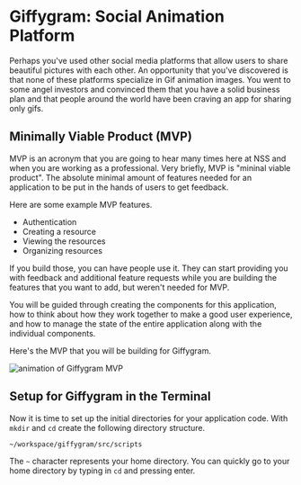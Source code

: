 # Giffygram: Social Animation Platform

Perhaps you've used other social media platforms that allow users to share beautiful pictures with each other. An opportunity that you've discovered is that none of these platforms specialize in Gif animation images. You went to some angel investors and convinced them that you have a solid business plan and that people around the world have been craving an app for sharing only gifs.

## Minimally Viable Product (MVP)

MVP is an acronym that you are going to hear many times here at NSS and when you are working as a professional. Very briefly, MVP is "mininal viable product". The absolute minimal amount of features needed for an application to be put in the hands of users to get feedback.

Here are some example MVP features.

* Authentication
* Creating a resource
* Viewing the resources
* Organizing resources

If you build those, you can have people use it. They can start providing you with feedback and additional feature requests while you are building the features that you want to add, but weren't needed for MVP.

You will be guided through creating the components for this application, how to think about how they work together to make a good user experience, and how to manage the state of the entire application along with the individual components.

Here's the MVP that you will be building for Giffygram.

![animation of Giffygram MVP](./images/giffygram.gif)

## Setup for Giffygram in the Terminal

Now it is time to set up the initial directories for your application code. With `mkdir` and `cd` create the following directory structure.

```sh
~/workspace/giffygram/src/scripts
```

The `~` character represents your home directory. You can quickly go to your home directory by typing in `cd` and pressing enter.